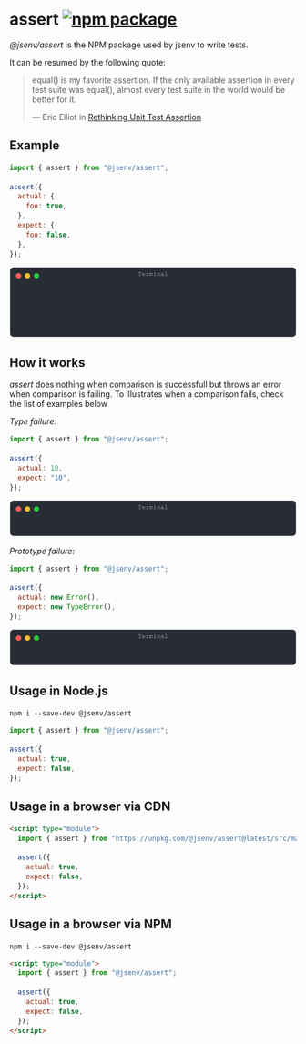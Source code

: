 # assert [![npm package](https://img.shields.io/npm/v/@jsenv/assert.svg?logo=npm&label=package)](https://www.npmjs.com/package/@jsenv/assert)

_@jsenv/assert_ is the NPM package used by jsenv to write tests.

It can be resumed by the following quote:

> equal() is my favorite assertion. If the only available assertion in every test suite was equal(), almost every test suite in the world would be better for it.
>
> — Eric Elliot in [Rethinking Unit Test Assertion](https://medium.com/javascript-scene/rethinking-unit-test-assertions-55f59358253f)

## Example

```js
import { assert } from "@jsenv/assert";

assert({
  actual: {
    foo: true,
  },
  expect: {
    foo: false,
  },
});
```

![img](./tests/snapshots/object/basic.svg)

## How it works

_assert_ does nothing when comparison is successfull but throws an error when comparison is failing.
To illustrates when a comparison fails, check the list of examples below

_Type failure:_

```js
import { assert } from "@jsenv/assert";

assert({
  actual: 10,
  expect: "10",
});
```

![img](./tests/snapshots/number/10_and_10.svg)

_Prototype failure:_

```js
import { assert } from "@jsenv/assert";

assert({
  actual: new Error(),
  expect: new TypeError(),
});
```

![img](./tests/snapshots/prototype/error_vs_typeerror.svg)

## Usage in Node.js

```console
npm i --save-dev @jsenv/assert
```

```js
import { assert } from "@jsenv/assert";

assert({
  actual: true,
  expect: false,
});
```

## Usage in a browser via CDN

```html
<script type="module">
  import { assert } from "https://unpkg.com/@jsenv/assert@latest/src/main.js";

  assert({
    actual: true,
    expect: false,
  });
</script>
```

## Usage in a browser via NPM

```console
npm i --save-dev @jsenv/assert
```

```html
<script type="module">
  import { assert } from "@jsenv/assert";

  assert({
    actual: true,
    expect: false,
  });
</script>
```
